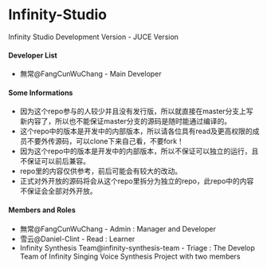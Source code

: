 # Infinity-Studio
Infinity Studio Development Version - JUCE Version

#### Developer List
+ 無常@FangCunWuChang - Main Developer

#### Some Informations
+ 因为这个repo参与的人较少并且没有发行版，所以就直接在master分支上写新内容了，所以也不能保证master分支的源码是随时能通过编译的。
+ 这个repo中的版本是开发中的内部版本，所以请各位具有read及更高权限的成员不要外传源码，可以clone下来自己看，不要fork！
+ 因为这个repo中的版本是开发中的内部版本，所以不保证可以独立的运行，且不保证可以前后兼容。
+ repo里的内容仅供参考，前后可能会有较大的改动。
+ 正式对外开放的源码将会从这个repo里拆分为独立的repo，此repo中的内容不保证会全部对外开放。

#### Members and Roles
+ 無常@FangCunWuChang - Admin : Manager and Developer
+ 雪云@Daniel-Clint - Read : Learner
+ Infinity Synthesis Team@infinity-synthesis-team - Triage : The Develop Team of Infinity Singing Voice Synthesis Project with two members